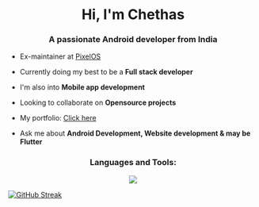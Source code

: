 <h1 align="center">Hi, I'm Chethas</h1>
<h3 align="center">A passionate Android developer from India</h3>

- Ex-maintainer at [PixelOS](https://github.com/PixelOS-AOSP/)

- Currently doing my best to be a **Full stack developer**

- I'm also into **Mobile app development**

- Looking to collaborate on **Opensource projects**

- My portfolio: [Click here](https://chethas.vercel.app)

- Ask me about **Android Development, Website development & may be Flutter**


<h3 align="center">Languages and Tools:</h3>
<p align="center">
	<p align="center">
	<a href="https://skillicons.dev">
    		<img src="https://skillicons.dev/icons?i=ableton,androidstudio,azure,bootstrap,c,cpp,css,dart,flutter,git,html,java,js,nextjs,nodejs,react,sqlite,tailwind,py,vscode&perline=10" />
  	</a> 
</p>


[![GitHub Streak](https://github-readme-streak-stats.herokuapp.com?user=chethazz&theme=dark)](https://git.io/streak-stats)
